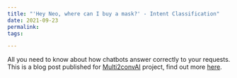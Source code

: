 ```yaml
---
title: "'Hey Neo, where can I buy a mask?' - Intent Classification"
date: 2021-09-23
permalink: 
tags:

---
```

All you need to know about how chatbots answer correctly to your requests.
This is a blog post published for [Multi2convAI](https://sites.google.com/inovex.de/multi2conv/de?authuser=0) project, find out more [here](https://sites.google.com/inovex.de/multi2conv/en/blog/intent-classification?authuser=0).